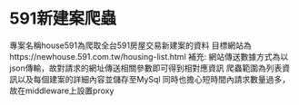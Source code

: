 # 591新建案爬蟲
專案名稱house591為爬取全台591房屋交易新建案的資料
目標網站為https://newhouse.591.com.tw/housing-list.html
補充:
網站傳送數據方式為以json傳輸，故對請求的網址傳送相關參數即可得到相對應資訊
爬蟲範圍為列表資訊以及每個建案的詳細內容並儲存至MySql
同時也擔心短時間內請求數量過多，故在middleware上設置proxy